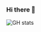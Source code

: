 ### Hi there 👋

![GH stats](https://github-readme-stats.vercel.app/api?username=KyllianBeguin&show_icons=true&theme=dark)
